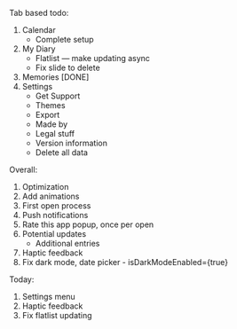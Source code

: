 Tab based todo:
1. Calendar
	- Complete setup
2. My Diary
	- Flatlist — make updating async
	- Fix slide to delete
3. Memories [DONE]
4. Settings
	- Get Support
	- Themes
	- Export
	- Made by
	- Legal stuff
	- Version information
	- Delete all data


Overall:
1. Optimization
2. Add animations
6. First open process
7. Push notifications
8. Rate this app popup, once per open
9. Potential updates
	- Additional entries
10. Haptic feedback
11. Fix dark mode, date picker - isDarkModeEnabled={true}

Today:
1. Settings menu
2. Haptic feedback
3. Fix flatlist updating
